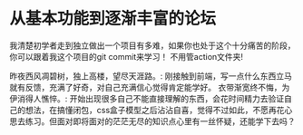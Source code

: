 # 从基本功能到逐渐丰富的论坛

我清楚初学者走到独立做出一个项目有多难，如果你也处于这个十分痛苦的阶段，你可以跟着我这个项目的git commit来学习！
不用管action文件夹!

昨夜西风凋碧树，独上高楼，望尽天涯路。: 刚接触到前端，写一点什么东西立马就有反馈，充满了好奇，对自己充满信心觉得肯定能学好。
衣带渐宽终不悔，为伊消得人憔悴。: 开始出现很多自己不能直接理解的东西，会花时间精力去验证自己的想法，在搞懂闭包，css盒子模型之后沾沾自喜，觉得不过如此，不愿再花心思去练习。但面对即将面对的茫茫无尽的知识点心里有一丝怀疑，还能学下去吗？

